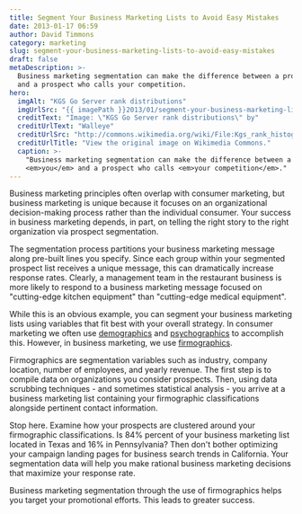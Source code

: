 ```yaml
---
title: Segment Your Business Marketing Lists to Avoid Easy Mistakes
date: 2013-01-17 06:59
author: David Timmons
category: marketing
slug: segment-your-business-marketing-lists-to-avoid-easy-mistakes
draft: false
metaDescription: >-
  Business marketing segmentation can make the difference between a prospect who calls you
  and a prospect who calls your competition.
hero:
  imgAlt: "KGS Go Server rank distributions"
  imgUrlSrc: "{{ imagePath }}2013/01/segment-your-business-marketing-lists-to-avoid-easy-mistakes0.jpg"
  creditText: "Image: \"KGS Go Server rank distributions\" by"
  creditUrlText: "Walleye"
  creditUrlSrc: "http://commons.wikimedia.org/wiki/File:Kgs_rank_histogram.png"
  creditUrlTitle: "View the original image on Wikimedia Commons."
  caption: >-
    "Business marketing segmentation can make the difference between a prospect who calls
    <em>you</em> and a prospect who calls <em>your competition</em>."
---
```


Business marketing principles often overlap with consumer marketing, but
business marketing is unique because it focuses on an organizational
decision-making process rather than the individual consumer. Your
success in business marketing depends, in part, on telling the right
story to the right organization via prospect segmentation.

The segmentation process partitions your business marketing message
along pre-built lines you specify. Since each group within your
segmented prospect list receives a unique message, this can dramatically
increase response rates. Clearly, a management team in the restaurant
business is more likely to respond to a business marketing message
focused on "cutting-edge kitchen equipment" than "cutting-edge medical
equipment".

While this is an obvious example, you can segment your business
marketing lists using variables that fit best with your overall
strategy. In consumer marketing we often use [demographics][] and
[psychographics][] to accomplish this. However, in business
marketing, we use [firmographics][].

Firmographics are segmentation variables such as industry, company
location, number of employees, and yearly revenue. The first step is to
compile data on organizations you consider prospects. Then, using data
scrubbing techniques - and sometimes statistical analysis - you arrive
at a business marketing list containing your firmographic
classifications alongside pertinent contact information.

Stop here. Examine how your prospects are clustered around your
firmographic classifications. Is 84% percent of your business marketing
list located in Texas and 16% in Pennsylvania? Then don't bother
optimizing your campaign landing pages for business search trends in
California. Your segmentation data will help you make rational business
marketing decisions that maximize your response rate.

Business marketing segmentation through the use of firmographics helps
you target your promotional efforts. This leads to greater success.


[demographics]: http://www.merriam-webster.com/dictionary/demographics "Click here to read a definition of demographics."

[firmographics]: http://en.wikipedia.org/wiki/Firmographics "Click here to read more about firmographics."

[psychographics]: http://www.merriam-webster.com/dictionary/psychographics "Click here to read a definition of psychographics."
